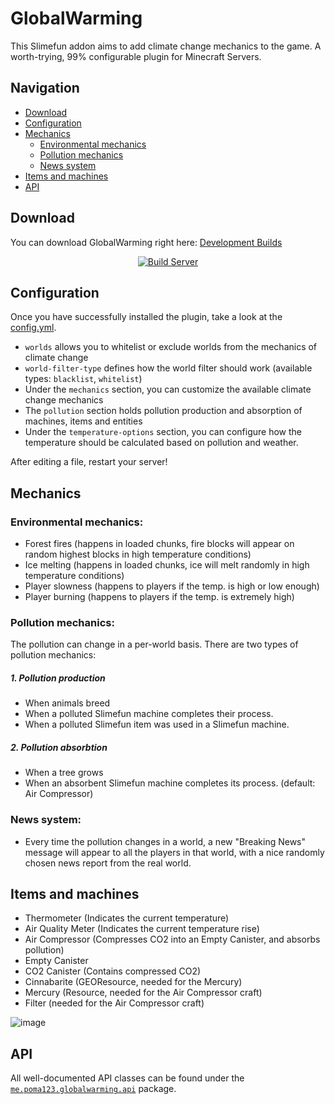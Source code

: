 # GlobalWarming


This Slimefun addon aims to add climate change mechanics to the game.
A worth-trying, 99% configurable plugin for Minecraft Servers.

## Navigation
* [Download](#download)
* [Configuration](#configuration)
* [Mechanics](#mechanics)
  * [Environmental mechanics](#environmental-mechanics)
  * [Pollution mechanics](#pollution-mechanics)
  * [News system](#news-system)
* [Items and machines](#items-and-machines)
* [API](#api)

## Download
You can download GlobalWarming right here: [Development Builds](https://thebusybiscuit.github.io/builds/poma123/GlobalWarming/master/)

<p align="center">
  <a href="https://thebusybiscuit.github.io/builds/poma123/GlobalWarming/master/">
    <img src="https://thebusybiscuit.github.io/builds/poma123/GlobalWarming/master/badge.svg" alt="Build Server"/>
  </a>
</p>

## Configuration
Once you have successfully installed the plugin, take a look at the [config.yml](https://github.com/poma123/GlobalWarming/tree/master/src/main/resources/config.yml).
- `worlds` allows you to whitelist or exclude worlds from the mechanics of climate change
- `world-filter-type` defines how the world filter should work (available types: ``blacklist``, ``whitelist``)
- Under the `mechanics` section, you can customize the available climate change mechanics
- The `pollution` section holds pollution production and absorption of machines, items and entities
- Under the `temperature-options` section, you can configure how the temperature should be calculated based on pollution and weather.

After editing a file, restart your server!
## Mechanics
### Environmental mechanics:

- Forest fires (happens in loaded chunks, fire blocks will appear on random highest blocks in high temperature conditions)
- Ice melting (happens in loaded chunks, ice will melt randomly in high temperature conditions)
- Player slowness (happens to players if the temp. is high or low enough)
- Player burning (happens to players if the temp. is extremely high)

### Pollution mechanics:
The pollution can change in a per-world basis. There are two types of pollution mechanics:

##### 1. Pollution production
- When animals breed
- When a polluted Slimefun machine completes their process.
- When a polluted Slimefun item was used in a Slimefun machine.

##### 2. Pollution absorbtion
- When a tree grows
- When an absorbent Slimefun machine completes its process. (default: Air Compressor)

### News system:
- Every time the pollution changes in a world, a new "Breaking News" message will appear to all the players in that world, with a nice randomly chosen news report from the real world.

## Items and machines
- Thermometer (Indicates the current temperature)
- Air Quality Meter (Indicates the current temperature rise)
- Air Compressor (Compresses CO2 into an Empty Canister, and absorbs pollution)
- Empty Canister
- CO2 Canister (Contains compressed CO2)
- Cinnabarite (GEOResource, needed for the Mercury)
- Mercury (Resource, needed for the Air Compressor craft)
- Filter (needed for the Air Compressor craft)

![image](https://user-images.githubusercontent.com/25465545/96293130-90bcfa80-0fea-11eb-9f16-d57105148973.png)
## API
All well-documented API classes can be found under the [`me.poma123.globalwarming.api`](https://github.com/poma123/GlobalWarming/tree/master/src/main/java/me/poma123/globalwarming/api) package.
